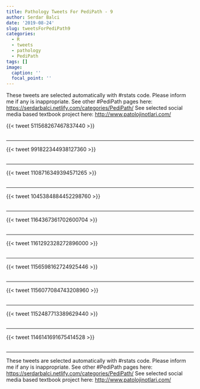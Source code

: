 ```yaml
---
title: Pathology Tweets For PediPath - 9
author: Serdar Balci
date: '2019-08-24'
slug: tweetsForPediPath9
categories:
  - R
  - tweets
  - pathology
  - PediPath
tags: []
image:
  caption: ''
  focal_point: ''
---
```



These tweets are selected automatically with #rstats code. Please inform me if any is inappropriate.
See other #PediPath pages here: https://serdarbalci.netlify.com/categories/PediPath/ 
See selected social media based textbook project here: http://www.patolojinotlari.com/

{{< tweet 511568267467837440 >}}
<br>
<br>
<hr>
{{< tweet 991822344938127360 >}}
<br>
<br>
<hr>
{{< tweet 1108716349394571265 >}}
<br>
<br>
<hr>
{{< tweet 1045384884452298760 >}}
<br>
<br>
<hr>
{{< tweet 1164367361702600704 >}}
<br>
<br>
<hr>
{{< tweet 1161292328272896000 >}}
<br>
<br>
<hr>
{{< tweet 1156598162724925446 >}}
<br>
<br>
<hr>
{{< tweet 1156077084743208960 >}}
<br>
<br>
<hr>
{{< tweet 1152487713389629440 >}}
<br>
<br>
<hr>
{{< tweet 1146141691675414528 >}}
<br>
<br>
<hr>


These tweets are selected automatically with #rstats code. Please inform me if any is inappropriate.
See other #PediPath pages here: https://serdarbalci.netlify.com/categories/PediPath/ 
See selected social media based textbook project here: http://www.patolojinotlari.com/
